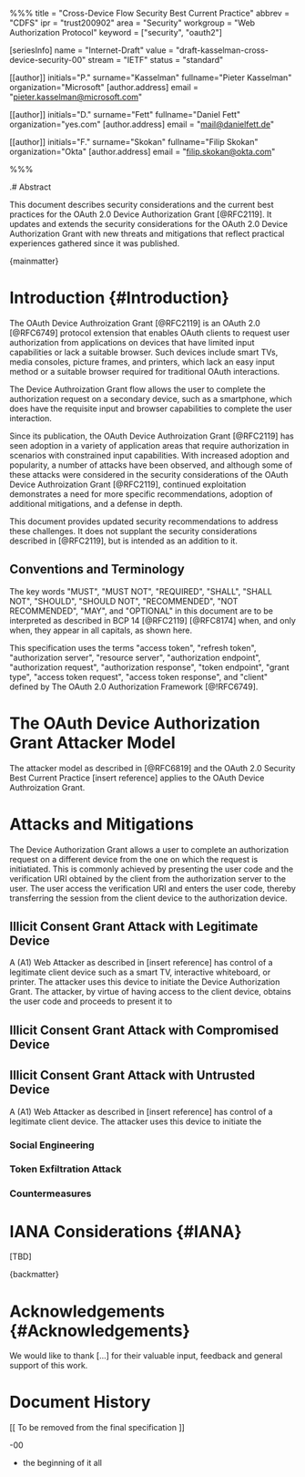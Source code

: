 %%%
title = "Cross-Device Flow Security Best Current Practice"
abbrev = "CDFS"
ipr = "trust200902"
area = "Security"
workgroup = "Web Authorization Protocol"
keyword = ["security", "oauth2"]

[seriesInfo]
name = "Internet-Draft"
value = "draft-kasselman-cross-device-security-00"
stream = "IETF"
status = "standard"


[[author]]
initials="P."
surname="Kasselman"
fullname="Pieter Kasselman"
organization="Microsoft"
    [author.address]
    email = "pieter.kasselman@microsoft.com"
    
    
[[author]]
initials="D."
surname="Fett"
fullname="Daniel Fett"
organization="yes.com"
    [author.address]
    email = "mail@danielfett.de"


[[author]]
initials="F."
surname="Skokan"
fullname="Filip Skokan"
organization="Okta"
    [author.address]
    email = "filip.skokan@okta.com"


%%%

.# Abstract 

This document describes security considerations and the current best 
practices for the OAuth 2.0 Device Authorization Grant [@RFC2119]. It 
updates and extends the security considerations for the OAuth 2.0 
Device Authorization Grant with new threats and mitigations that 
reflect practical experiences gathered since it was published. 

{mainmatter}


# Introduction {#Introduction}
The OAuth Device Authroization Grant [@RFC2119] is an OAuth 2.0 [@RFC6749] 
protocol extension that enables OAuth clients to request user authorization 
from applications on devices that have limited input capabilities or lack a 
suitable browser. Such devices include smart TVs, media consoles, picture 
frames, and printers, which lack an easy input method or a suitable browser 
required for traditional OAuth interactions. 

The Device Authroization Grant flow allows the user to complete the 
authorization request on a secondary device, such as a smartphone, which 
does have the requisite input and browser capabilities to complete the user 
interaction.

Since its publication, the OAuth Device Authroization Grant [@RFC2119] has seen 
adoption in a variety of application areas that require authorization in 
scenarios with constrained input capabilities. With increased adoption and popularity, 
a number of attacks have been observed, and although some of these attacks were 
considered in the security considerations of the OAuth Device Authroization Grant 
[@RFC2119], continued exploitation demonstrates a need for more specific 
recommendations, adoption of additional mitigations, and a defense in depth.

This document provides updated security recommendations to address these 
challenges. It does not supplant the security considerations described in 
[@RFC2119], but is intended as an addition to it.

## Conventions and Terminology

The key words "MUST", "MUST NOT", "REQUIRED", "SHALL", "SHALL
NOT", "SHOULD", "SHOULD NOT", "RECOMMENDED", "NOT RECOMMENDED",
"MAY", and "OPTIONAL" in this document are to be interpreted as
described in BCP 14 [@RFC2119] [@RFC8174] when, and only when, they
appear in all capitals, as shown here.

This specification uses the terms "access token", "refresh token",
"authorization server", "resource server", "authorization endpoint",
"authorization request", "authorization response", "token endpoint",
"grant type", "access token request", "access token response", and
"client" defined by The OAuth 2.0 Authorization Framework [@!RFC6749].

# The OAuth Device Authorization Grant Attacker Model
The attacker model as described in [@RFC6819] and the OAuth 2.0 Security 
Best Current Practice [insert reference] applies to the OAuth Device 
Authroization Grant. 

# Attacks and Mitigations
The Device Authorization Grant allows a user to complete an authorization 
request on a different device from the one on which the request is 
initiatiated. This is commonly achieved by presenting the user code and 
the verification URI obtained by the client from the authorization server 
to the user. The user access the verification URI and enters the user code, 
thereby transferring the session from the client device to the authorization
device.

## Illicit Consent Grant Attack with Legitimate Device
A (A1) Web Attacker as described in [insert reference] has control of a 
legitimate client device such as a smart TV, interactive whiteboard, 
or printer. The attacker uses this device to initiate the Device 
Authorization Grant. The attacker, by virtue of having access to the client
device, obtains the user code and proceeds to present it to 

## Illicit Consent Grant Attack with Compromised Device

## Illicit Consent Grant Attack with Untrusted Device
A (A1) Web Attacker as described in [insert reference] has control of a 
legitimate client device. The attacker uses this device to initiate the 


### Social Engineering

### Token Exfiltration Attack

### Countermeasures

# IANA Considerations {#IANA}

[TBD]

{backmatter}

# Acknowledgements {#Acknowledgements}
      
We would like to thank [...] for their valuable input, feedback and general
support of this work.

# Document History

   [[ To be removed from the final specification ]]



   -00 

   *  the beginning of it all
   


<reference anchor="OpenID.Core" target="http://openid.net/specs/openid-connect-core-1_0.html">
  <front>
    <title>OpenID Connect Core 1.0</title>
    <author initials="N." surname="Sakimura" fullname="Nat Sakimura">
      <organization></organization>
    </author>
    <author initials="J." surname="Bradley" fullname="John Bradley">
      <organization></organization>
    </author>
    <author initials="M.B." surname="Jones" fullname="Michael B. Jones">
      <organization></organization>
    </author>
    <author initials="B.d." surname="Medeiros" fullname="Breno de Medeiros">
      <organization></organization>
    </author>
    <author initials="C." surname="Mortimore" fullname="Chuck Mortimore">
      <organization></organization>
    </author>
    <date year="2014" month="November"/>
  </front>
</reference>

